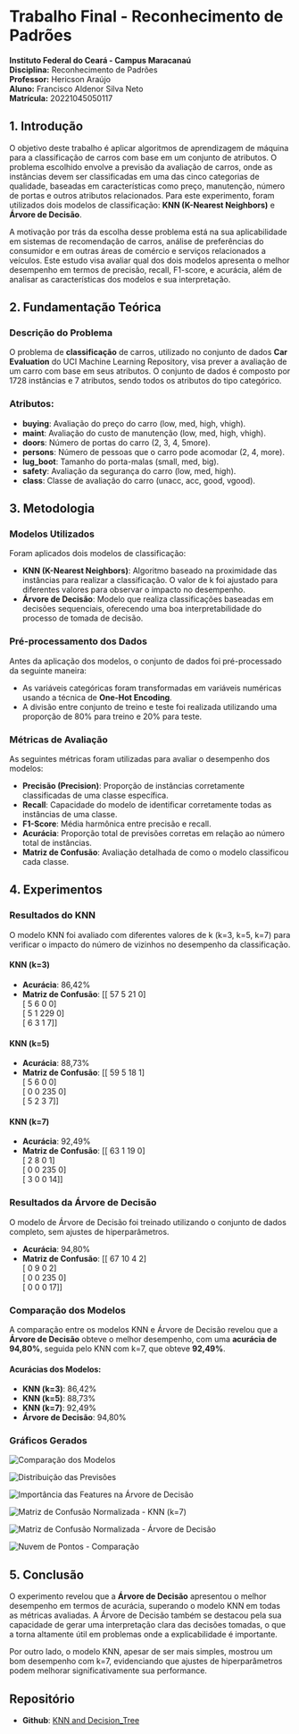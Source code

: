# Trabalho Final - Reconhecimento de Padrões  

**Instituto Federal do Ceará - Campus Maracanaú**  
**Disciplina:** Reconhecimento de Padrões  
**Professor:** Hericson Araújo  
**Aluno:** Francisco Aldenor Silva Neto  
**Matrícula:** 20221045050117  


## 1. Introdução

O objetivo deste trabalho é aplicar algoritmos de aprendizagem de máquina para a classificação de carros com base em um conjunto de atributos. O problema escolhido envolve a previsão da avaliação de carros, onde as instâncias devem ser classificadas em uma das cinco categorias de qualidade, baseadas em características como preço, manutenção, número de portas e outros atributos relacionados. Para este experimento, foram utilizados dois modelos de classificação: **KNN (K-Nearest Neighbors)** e **Árvore de Decisão**.

A motivação por trás da escolha desse problema está na sua aplicabilidade em sistemas de recomendação de carros, análise de preferências do consumidor e em outras áreas de comércio e serviços relacionados a veículos. Este estudo visa avaliar qual dos dois modelos apresenta o melhor desempenho em termos de precisão, recall, F1-score, e acurácia, além de analisar as características dos modelos e sua interpretação.

## 2. Fundamentação Teórica

### Descrição do Problema

O problema de **classificação** de carros, utilizado no conjunto de dados **Car Evaluation** do UCI Machine Learning Repository, visa prever a avaliação de um carro com base em seus atributos. O conjunto de dados é composto por 1728 instâncias e 7 atributos, sendo todos os atributos do tipo categórico.

### Atributos:
- **buying**: Avaliação do preço do carro (low, med, high, vhigh).
- **maint**: Avaliação do custo de manutenção (low, med, high, vhigh).
- **doors**: Número de portas do carro (2, 3, 4, 5more).
- **persons**: Número de pessoas que o carro pode acomodar (2, 4, more).
- **lug_boot**: Tamanho do porta-malas (small, med, big).
- **safety**: Avaliação da segurança do carro (low, med, high).
- **class**: Classe de avaliação do carro (unacc, acc, good, vgood).

## 3. Metodologia

### Modelos Utilizados

Foram aplicados dois modelos de classificação:
- **KNN (K-Nearest Neighbors)**: Algoritmo baseado na proximidade das instâncias para realizar a classificação. O valor de k foi ajustado para diferentes valores para observar o impacto no desempenho.
- **Árvore de Decisão**: Modelo que realiza classificações baseadas em decisões sequenciais, oferecendo uma boa interpretabilidade do processo de tomada de decisão.

### Pré-processamento dos Dados

Antes da aplicação dos modelos, o conjunto de dados foi pré-processado da seguinte maneira:
- As variáveis categóricas foram transformadas em variáveis numéricas usando a técnica de **One-Hot Encoding**.
- A divisão entre conjunto de treino e teste foi realizada utilizando uma proporção de 80% para treino e 20% para teste.

### Métricas de Avaliação

As seguintes métricas foram utilizadas para avaliar o desempenho dos modelos:
- **Precisão (Precision)**: Proporção de instâncias corretamente classificadas de uma classe específica.
- **Recall**: Capacidade do modelo de identificar corretamente todas as instâncias de uma classe.
- **F1-Score**: Média harmônica entre precisão e recall.
- **Acurácia**: Proporção total de previsões corretas em relação ao número total de instâncias.
- **Matriz de Confusão**: Avaliação detalhada de como o modelo classificou cada classe.

## 4. Experimentos

### Resultados do KNN

O modelo KNN foi avaliado com diferentes valores de k (k=3, k=5, k=7) para verificar o impacto do número de vizinhos no desempenho da classificação.

#### KNN (k=3)
- **Acurácia**: 86,42%
- **Matriz de Confusão**:
  [[ 57 5 21 0]  
  [ 5 6 0 0]  
  [ 5 1 229 0]  
  [ 6 3 1 7]]

#### KNN (k=5)
- **Acurácia**: 88,73%
- **Matriz de Confusão**:
  [[ 59 5 18 1]  
  [ 5 6 0 0]  
  [ 0 0 235 0]  
  [ 5 2 3 7]]

#### KNN (k=7)
- **Acurácia**: 92,49%
- **Matriz de Confusão**:
  [[ 63 1 19 0]  
  [ 2 8 0 1]  
  [ 0 0 235 0]  
  [ 3 0 0 14]]

### Resultados da Árvore de Decisão

O modelo de Árvore de Decisão foi treinado utilizando o conjunto de dados completo, sem ajustes de hiperparâmetros.

- **Acurácia**: 94,80%
- **Matriz de Confusão**:
  [[ 67 10 4 2]  
  [ 0 9 0 2]  
  [ 0 0 235 0]  
  [ 0 0 0 17]]

### Comparação dos Modelos

A comparação entre os modelos KNN e Árvore de Decisão revelou que a **Árvore de Decisão** obteve o melhor desempenho, com uma **acurácia de 94,80%**, seguida pelo KNN com k=7, que obteve **92,49%**.

#### Acurácias dos Modelos:
- **KNN (k=3)**: 86,42%
- **KNN (k=5)**: 88,73%
- **KNN (k=7)**: 92,49%
- **Árvore de Decisão**: 94,80%

### Gráficos Gerados

![Comparação dos Modelos](imagens/comparacao_modelos.png)

![Distribuição das Previsões](imagens/distribuicao_predicoes.png)

![Importância das Features na Árvore de Decisão](imagens/importancia_features_tree.png)

![Matriz de Confusão Normalizada - KNN (k=7)](imagens/matriz_confusao_normalizada_knn_7.png)

![Matriz de Confusão Normalizada - Árvore de Decisão](imagens/matriz_confusao_normalizada_tree.png)

![Nuvem de Pontos - Comparação](imagens/nuvem_pontos_comparacao.png)

## 5. Conclusão

O experimento revelou que a **Árvore de Decisão** apresentou o melhor desempenho em termos de acurácia, superando o modelo KNN em todas as métricas avaliadas. A Árvore de Decisão também se destacou pela sua capacidade de gerar uma interpretação clara das decisões tomadas, o que a torna altamente útil em problemas onde a explicabilidade é importante.

Por outro lado, o modelo KNN, apesar de ser mais simples, mostrou um bom desempenho com k=7, evidenciando que ajustes de hiperparâmetros podem melhorar significativamente sua performance.
## Repositório

- **Github**: [KNN and Decision_Tree](https://github.com/Aldenor-Neto/Reconhecimento_de_padroes-TrabalhoFinal-KNN_and_decisionTree)
